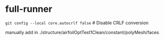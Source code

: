 # full-runner

`git config --local core.autocrlf false` # Disable CRLF conversion

manually add in ./structure/airfoilOptTest1Clean/constant/polyMesh/faces